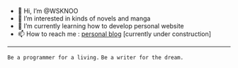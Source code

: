 - 👋 Hi, I’m @WSKNOO
- 👀 I’m interested in kinds of novels and manga
- 🌱 I’m currently learning how to develop personal website
- 📫 How to reach me : [personal blog](http://www.neo-wskn.com) [currently under construction]

------
`Be a programmer for a living.`
`Be a writer for the dream.`

<!---
WSKNOO/WSKNOO is a ✨ special ✨ repository because its `README.md` (this file) appears on your GitHub profile.
You can click the Preview link to take a look at your changes.
--->
